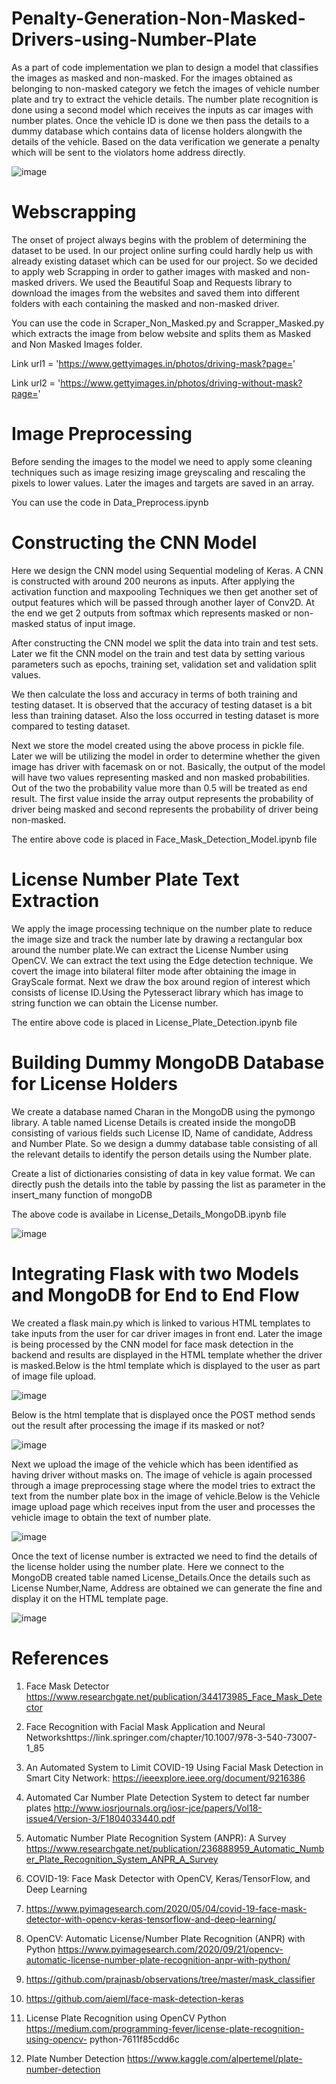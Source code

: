 # Penalty-Generation-Non-Masked-Drivers-using-Number-Plate

As a part of code implementation we plan to design a model that classifies the images as
masked and non-masked. For the images obtained as belonging to non-masked category we 
fetch the images of vehicle number plate and try to extract the vehicle details. The number 
plate recognition is done using a second model which receives the inputs as car images with number plates. Once the vehicle ID is done we then pass the details to a dummy database 
which contains data of license holders alongwith the details of the vehicle. Based on the data verification we generate a penalty which will be sent to the violators home address directly. 


![image](https://user-images.githubusercontent.com/42905724/117260870-23c95f00-ae6d-11eb-89c8-bee7119d1e89.png)

# Webscrapping

The onset of project always begins with the problem of determining the dataset to be used. 
In our project online surfing could hardly help us with already existing dataset which can be 
used for our project. So we decided to apply web Scrapping in order to gather images with 
masked and non-masked drivers. We used the Beautiful Soap and Requests library to 
download the images from the websites and saved them into different folders with each 
containing the masked and non-masked driver.

You can use the code in Scraper_Non_Masked.py and Scrapper_Masked.py which extracts the image from below website and splits them as Masked and Non Masked Images folder.

Link url1 = 'https://www.gettyimages.in/photos/driving-mask?page='

Link url2 = 'https://www.gettyimages.in/photos/driving-without-mask?page='

# Image Preprocessing

Before sending the images to the model we need to apply some cleaning techniques such
as image resizing image greyscaling and rescaling the pixels to lower values. Later the 
images and targets are saved in an array. 

You can use the code in Data_Preprocess.ipynb


# Constructing the CNN Model

Here we design the CNN model using Sequential modeling of Keras. A CNN is constructed with around 200 neurons as inputs. After applying the activation function and maxpooling 
Techniques we then get another set of output features which will be passed through another
layer of Conv2D. At the end we get 2 outputs from softmax which represents masked 
or non-masked status of input image.

After constructing the CNN model we split the data into train and test sets. Later we fit the CNN model on the train and test data by setting various parameters such as epochs, training set, validation set and validation split values.

We then calculate the loss and accuracy in terms of both training and testing dataset. It is observed that the accuracy of testing dataset is a bit less than training dataset. Also the loss occurred in testing dataset is more compared to testing dataset.

Next we store the model created using the above process in pickle file. Later we will be utilizing the model in order to determine whether the given image has driver with facemask on or not. Basically, the output of the model will have two values representing masked and non masked probabilities. Out of the two the probability value more than 0.5 will be treated as end result. The first value inside the array output represents the probability of driver being masked and second represents the probability of driver being non-masked.

The entire above code is placed in Face_Mask_Detection_Model.ipynb file


# License Number  Plate Text Extraction

We apply the image processing technique on the number plate to reduce the image size and track the number late by drawing a rectangular  box around the number plate.We can  extract the License Number using  OpenCV. We can extract the text using the Edge detection technique. We covert the image into bilateral filter mode after obtaining the image in GrayScale format. Next we draw the box around region of interest which consists of license ID.Using the Pytesseract library which  has image to string function we can  obtain the License number.

The entire above code is placed in License_Plate_Detection.ipynb file


# Building Dummy MongoDB Database for License Holders
We create a database named Charan in the MongoDB using the pymongo library. A table named License Details is created inside the mongoDB  consisting of various fields such License ID, Name of candidate, Address and Number Plate. So we design a dummy database table consisting of all the relevant details to identify the person details using the Number plate.

Create a list of dictionaries consisting of data in key value format. We can directly push the details into the table by passing the list as parameter in the insert_many function of mongoDB

The above code is availabe in License_Details_MongoDB.ipynb file

![image](https://user-images.githubusercontent.com/42905724/117264450-dd75ff00-ae70-11eb-87cb-5062b1676e0e.png)


# Integrating Flask with two Models and MongoDB for End   to End Flow
We created a flask main.py which is linked to various HTML templates to take inputs from the user for car driver images in front end. Later the image is being processed by the CNN model for face mask detection in the backend and results are displayed in the HTML template whether the driver is masked.Below is the html template which is displayed to the user as part of image file upload.

![image](https://user-images.githubusercontent.com/42905724/117264984-67be6300-ae71-11eb-8fec-304da29f6f32.png)


Below is the html template that is displayed once the POST method sends out the result after processing the image if its masked or not?

![image](https://user-images.githubusercontent.com/42905724/117265029-7147cb00-ae71-11eb-9106-be8c6698030e.png)

Next we upload the image of the vehicle which has been identified as having driver without masks on. The image of vehicle is again processed through a image preprocessing stage where the model tries to extract the text from the number plate box in the image of vehicle.Below is the Vehicle image upload page which receives input from the user and processes the vehicle image to obtain the text of number plate.

![image](https://user-images.githubusercontent.com/42905724/117265102-83296e00-ae71-11eb-8d08-a485deff5716.png)

Once the text of license number is extracted we need to find the details of the license holder using the number plate. Here we connect to the MongoDB created table named License_Details.Once the details such as License Number,Name, Address are obtained we can generate the fine and display it on the HTML template page.

![image](https://user-images.githubusercontent.com/42905724/117265135-8cb2d600-ae71-11eb-9f4b-50d61c27131d.png)


# References
1.	Face Mask Detector 
     https://www.researchgate.net/publication/344173985_Face_Mask_Detector

2.	Face Recognition with Facial Mask Application and Neural Networkshttps://link.springer.com/chapter/10.1007/978-3-540-73007-1_85

3.	An Automated System to Limit COVID-19 Using Facial Mask Detection in Smart City Network: https://ieeexplore.ieee.org/document/9216386


4.	Automated Car Number Plate Detection System to detect far number plates http://www.iosrjournals.org/iosr-jce/papers/Vol18-issue4/Version-3/F1804033440.pdf 

5.	Automatic Number Plate Recognition System (ANPR): A Survey
https://www.researchgate.net/publication/236888959_Automatic_Number_Plate_Recognition_System_ANPR_A_Survey

6.	COVID-19: Face Mask Detector with OpenCV, Keras/TensorFlow, and Deep Learning

7.	https://www.pyimagesearch.com/2020/05/04/covid-19-face-mask-detector-with-opencv-keras-tensorflow-and-deep-learning/

8.	OpenCV: Automatic License/Number Plate Recognition (ANPR) with Python
https://www.pyimagesearch.com/2020/09/21/opencv-automatic-license-number-plate-recognition-anpr-with-python/
     
9.	https://github.com/prajnasb/observations/tree/master/mask_classifier

10.	https://github.com/aieml/face-mask-detection-keras

11.	 License Plate Recognition using OpenCV Python
https://medium.com/programming-fever/license-plate-recognition-using-opencv-         python-7611f85cdd6c

12.	 Plate Number Detection
  https://www.kaggle.com/alpertemel/plate-number-detection
